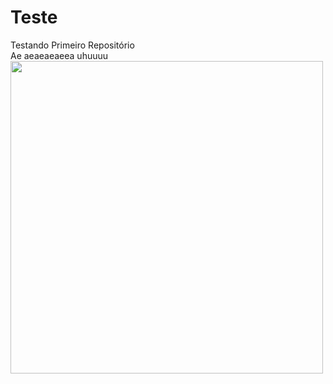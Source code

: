 # Teste
Testando Primeiro Repositório <br>
Ae aeaeaeaeea uhuuuu <br>
<img src="https://3.bp.blogspot.com/-jmFZ5t4wamc/V0zMnkGppmI/AAAAAAAAABw/2VjCe0zq5Bc-bQF2jrI0TKfeVG24ziJKwCLcB/s1600/c.png" width="500" height="500"/>
